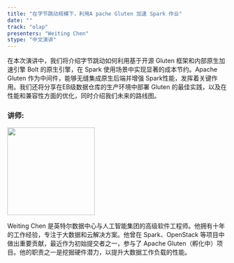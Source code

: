 ```yaml
---
title: "在字节跳动规模下，利用A pache Gluten 加速 Spark 作业"
date: ""
track: "olap"
presenters: "Weiting Chen"
stype: "中文演讲"
--- 
```


在本次演讲中，我们将介绍字节跳动如何利用基于开源 Gluten 框架和内部原生加速引擎 Bolt 的原生引擎，在 Spark 使用场景中实现显著的成本节约。Apache Gluten 作为中间件，能够无缝集成原生后端并增强 Spark性能，发挥着关键作用。我们还将分享在EB级数据仓库的生产环境中部署 Gluten 的最佳实践，以及在性能和兼容性方面的优化，同时介绍我们未来的路线图。

### 讲师:

<img src="https://sessionize.com/image/e235-400o400o1-KjhshizwVAnsatfkEDJsxo.png" width="200" /><br/>

Weiting Chen 是英特尔数据中心与人工智能集团的高级软件工程师。他拥有十年的工作经验，专注于大数据和云解决方案。他曾在 Spark、OpenStack 等项目中做出重要贡献，最近作为初始提交者之一，参与了 Apache Gluten（孵化中）项目。他的职责之一是挖掘硬件潜力，以提升大数据工作负载的性能。